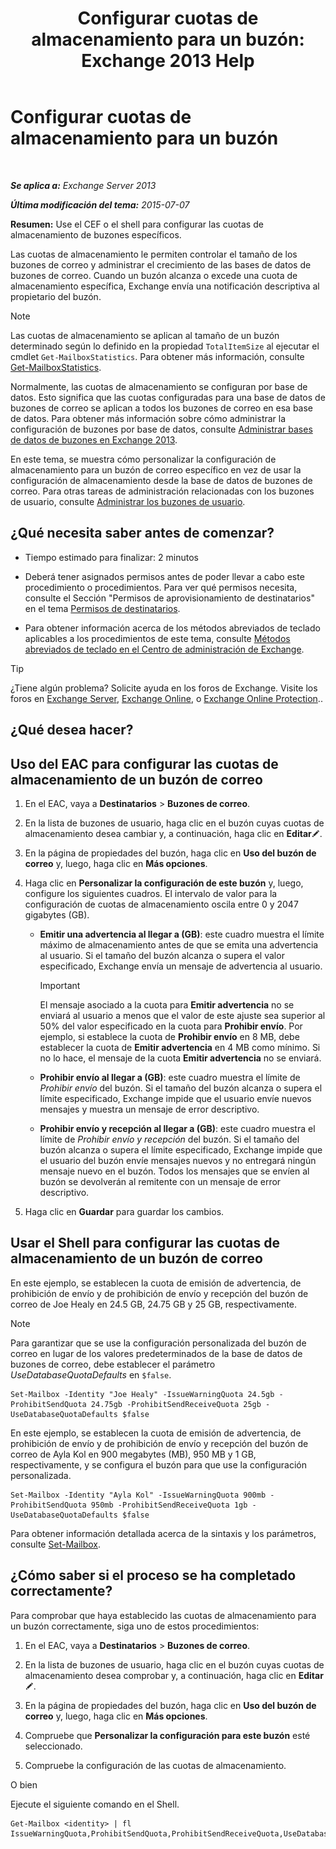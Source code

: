 ﻿---
title: 'Configurar cuotas de almacenamiento para un buzón: Exchange 2013 Help'
TOCTitle: Configurar cuotas de almacenamiento para un buzón
ms:assetid: 5f5fe292-c80e-4a0b-b3e6-e193ea5171d0
ms:mtpsurl: https://technet.microsoft.com/es-es/library/Aa998353(v=EXCHG.150)
ms:contentKeyID: 50556795
ms.date: 04/23/2018
mtps_version: v=EXCHG.150
ms.translationtype: HT
---

# Configurar cuotas de almacenamiento para un buzón

 

_**Se aplica a:** Exchange Server 2013_

_**Última modificación del tema:** 2015-07-07_

**Resumen:**  Use el CEF o el shell para configurar las cuotas de almacenamiento de buzones específicos.

Las cuotas de almacenamiento le permiten controlar el tamaño de los buzones de correo y administrar el crecimiento de las bases de datos de buzones de correo. Cuando un buzón alcanza o excede una cuota de almacenamiento específica, Exchange envía una notificación descriptiva al propietario del buzón.


> [!NOTE]
> Las cuotas de almacenamiento se aplican al tamaño de un buzón determinado según lo definido en la propiedad <CODE>TotalItemSize</CODE> al ejecutar el cmdlet <CODE>Get-MailboxStatistics</CODE>. Para obtener más información, consulte <A href="https://technet.microsoft.com/es-es/library/bb124612(v=exchg.150)">Get-MailboxStatistics</A>.



Normalmente, las cuotas de almacenamiento se configuran por base de datos. Esto significa que las cuotas configuradas para una base de datos de buzones de correo se aplican a todos los buzones de correo en esa base de datos. Para obtener más información sobre cómo administrar la configuración de buzones por base de datos, consulte [Administrar bases de datos de buzones en Exchange 2013](manage-mailbox-databases-in-exchange-2013-exchange-2013-help.md).

En este tema, se muestra cómo personalizar la configuración de almacenamiento para un buzón de correo específico en vez de usar la configuración de almacenamiento desde la base de datos de buzones de correo. Para otras tareas de administración relacionadas con los buzones de usuario, consulte [Administrar los buzones de usuario](https://docs.microsoft.com/es-es/exchange/voice-mail-unified-messaging/set-up-voice-mail/include-text-with-email-sent-when-voicemail-is-enabled).

## ¿Qué necesita saber antes de comenzar?

  - Tiempo estimado para finalizar: 2 minutos

  - Deberá tener asignados permisos antes de poder llevar a cabo este procedimiento o procedimientos. Para ver qué permisos necesita, consulte el Sección "Permisos de aprovisionamiento de destinatarios" en el tema [Permisos de destinatarios](recipients-permissions-exchange-2013-help.md).

  - Para obtener información acerca de los métodos abreviados de teclado aplicables a los procedimientos de este tema, consulte [Métodos abreviados de teclado en el Centro de administración de Exchange](keyboard-shortcuts-in-the-exchange-admin-center-exchange-online-protection-help.md).


> [!TIP]
> ¿Tiene algún problema? Solicite ayuda en los foros de Exchange. Visite los foros en <A href="https://go.microsoft.com/fwlink/p/?linkid=60612">Exchange Server</A>, <A href="https://go.microsoft.com/fwlink/p/?linkid=267542">Exchange Online</A>, o <A href="https://go.microsoft.com/fwlink/p/?linkid=285351">Exchange Online Protection</A>..



## ¿Qué desea hacer?

## Uso del EAC para configurar las cuotas de almacenamiento de un buzón de correo

1.  En el EAC, vaya a **Destinatarios** \> **Buzones de correo**.

2.  En la lista de buzones de usuario, haga clic en el buzón cuyas cuotas de almacenamiento desea cambiar y, a continuación, haga clic en **Editar**![Icono Editar](images/Bb124582.6f53ccb2-1f13-4c02-bea0-30690e6ea71d(EXCHG.150).gif "Icono Editar").

3.  En la página de propiedades del buzón, haga clic en **Uso del buzón de correo** y, luego, haga clic en **Más opciones**.

4.  Haga clic en **Personalizar la configuración de este buzón** y, luego, configure los siguientes cuadros. El intervalo de valor para la configuración de cuotas de almacenamiento oscila entre 0 y 2047 gigabytes (GB).
    
      - **Emitir una advertencia al llegar a (GB)**: este cuadro muestra el límite máximo de almacenamiento antes de que se emita una advertencia al usuario. Si el tamaño del buzón alcanza o supera el valor especificado, Exchange envía un mensaje de advertencia al usuario.
        

        > [!IMPORTANT]
        > El mensaje asociado a la cuota para <STRONG>Emitir advertencia</STRONG> no se enviará al usuario a menos que el valor de este ajuste sea superior al 50% del valor especificado en la cuota para <STRONG>Prohibir envío</STRONG>. Por ejemplo, si establece la cuota de <STRONG>Prohibir envío</STRONG> en 8 MB, debe establecer la cuota de <STRONG>Emitir advertencia</STRONG> en 4 MB como mínimo. Si no lo hace, el mensaje de la cuota <STRONG>Emitir advertencia</STRONG> no se enviará.

    
      - **Prohibir envío al llegar a (GB)**: este cuadro muestra el límite de *Prohibir envío* del buzón. Si el tamaño del buzón alcanza o supera el límite especificado, Exchange impide que el usuario envíe nuevos mensajes y muestra un mensaje de error descriptivo.
    
      - **Prohibir envío y recepción al llegar a (GB)**: este cuadro muestra el límite de *Prohibir envío y recepción* del buzón. Si el tamaño del buzón alcanza o supera el límite especificado, Exchange impide que el usuario del buzón envíe mensajes nuevos y no entregará ningún mensaje nuevo en el buzón. Todos los mensajes que se envíen al buzón se devolverán al remitente con un mensaje de error descriptivo.

5.  Haga clic en **Guardar** para guardar los cambios.

## Usar el Shell para configurar las cuotas de almacenamiento de un buzón de correo

En este ejemplo, se establecen la cuota de emisión de advertencia, de prohibición de envío y de prohibición de envío y recepción del buzón de correo de Joe Healy en 24.5 GB, 24.75 GB y 25 GB, respectivamente.


> [!NOTE]
> Para garantizar que se use la configuración personalizada del buzón de correo en lugar de los valores predeterminados de la base de datos de buzones de correo, debe establecer el parámetro <EM>UseDatabaseQuotaDefaults</EM> en <CODE>$false</CODE>.



    Set-Mailbox -Identity "Joe Healy" -IssueWarningQuota 24.5gb -ProhibitSendQuota 24.75gb -ProhibitSendReceiveQuota 25gb -UseDatabaseQuotaDefaults $false

En este ejemplo, se establecen la cuota de emisión de advertencia, de prohibición de envío y de prohibición de envío y recepción del buzón de correo de Ayla Kol en 900 megabytes (MB), 950 MB y 1 GB, respectivamente, y se configura el buzón para que use la configuración personalizada.

    Set-Mailbox -Identity "Ayla Kol" -IssueWarningQuota 900mb -ProhibitSendQuota 950mb -ProhibitSendReceiveQuota 1gb -UseDatabaseQuotaDefaults $false

Para obtener información detallada acerca de la sintaxis y los parámetros, consulte [Set-Mailbox](https://technet.microsoft.com/es-es/library/bb123981\(v=exchg.150\)).

## ¿Cómo saber si el proceso se ha completado correctamente?

Para comprobar que haya establecido las cuotas de almacenamiento para un buzón correctamente, siga uno de estos procedimientos:

1.  En el EAC, vaya a **Destinatarios** \> **Buzones de correo**.

2.  En la lista de buzones de usuario, haga clic en el buzón cuyas cuotas de almacenamiento desea comprobar y, a continuación, haga clic en **Editar**![Icono Editar](images/Bb124582.6f53ccb2-1f13-4c02-bea0-30690e6ea71d(EXCHG.150).gif "Icono Editar").

3.  En la página de propiedades del buzón, haga clic en **Uso del buzón de correo** y, luego, haga clic en **Más opciones**.

4.  Compruebe que **Personalizar la configuración para este buzón** esté seleccionado.

5.  Compruebe la configuración de las cuotas de almacenamiento.

O bien

Ejecute el siguiente comando en el Shell.

    Get-Mailbox <identity> | fl IssueWarningQuota,ProhibitSendQuota,ProhibitSendReceiveQuota,UseDatabaseQuotaDefaults

